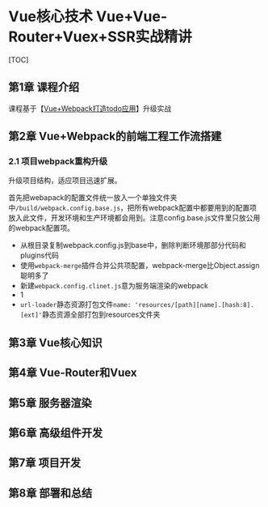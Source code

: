 # Vue核心技术 Vue+Vue-Router+Vuex+SSR实战精讲

[TOC]

## 第1章 课程介绍

课程基于【[Vue+Webpack打造todo应用][1]】升级实战

## 第2章 Vue+Webpack的前端工程工作流搭建

### 2.1 项目webpack重构升级

升级项目结构，适应项目迅速扩展。

首先把webapack的配置文件统一放入一个单独文件夹中`/build/webpack.config.base.js`，把所有webpack配置中都要用到的配置项放入此文件，开发环境和生产环境都会用到。注意config.base.js文件里只放公用的webpack配置项。

  * 从根目录复制webpack.config.js到base中，删除判断环境那部分代码和plugins代码
  * 使用`webpack-merge`插件合并公共项配置，webpack-merge比Object.assign聪明多了
  * 新建`webpack.config.clinet.js`意为服务端渲染的webpack
  * 1
  * `url-loader`静态资源打包文件`name: 'resources/[path][name].[hash:8].[ext]'`静态资源全部打包到resources文件夹



## 第3章 Vue核心知识




## 第4章 Vue-Router和Vuex




## 第5章 服务器渲染




## 第6章 高级组件开发




## 第7章 项目开发




## 第8章 部署和总结





  [1]: https://www.imooc.com/learn/935
